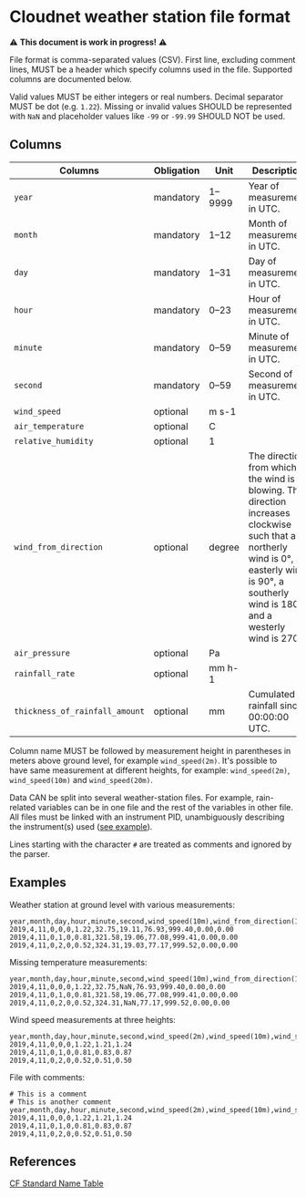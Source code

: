 # Cloudnet weather station file format

⚠️ **This document is work in progress!** ⚠️

File format is comma-separated values (CSV).
First line, excluding comment lines, MUST be a header which specify columns used in the file.
Supported columns are documented below.

Valid values MUST be either integers or real numbers.
Decimal separator MUST be dot (e.g. `1.22`).
Missing or invalid values SHOULD be represented with `NaN` and placeholder values like `-99` or `-99.99` SHOULD NOT be used.

## Columns

| Columns                        | Obligation | Unit   | Description                                                                                                                                                                                       |
| ------------------------------ | ---------- | ------ | ------------------------------------------------------------------------------------------------------------------------------------------------------------------------------------------------- |
| `year`                         | mandatory  | 1–9999 | Year of measurement in UTC.                                                                                                                                                                       |
| `month`                        | mandatory  | 1–12   | Month of measurement in UTC.                                                                                                                                                                      |
| `day`                          | mandatory  | 1–31   | Day of measurement in UTC.                                                                                                                                                                        |
| `hour`                         | mandatory  | 0–23   | Hour of measurement in UTC.                                                                                                                                                                       |
| `minute`                       | mandatory  | 0–59   | Minute of measurement in UTC.                                                                                                                                                                     |
| `second`                       | mandatory  | 0–59   | Second of measurement in UTC.                                                                                                                                                                     |
| `wind_speed`                   | optional   | m s-1  |                                                                                                                                                                                                   |
| `air_temperature`              | optional   | C      |                                                                                                                                                                                                   |
| `relative_humidity`            | optional   | 1      |                                                                                                                                                                                                   |
| `wind_from_direction`          | optional   | degree | The direction from which the wind is blowing. The direction increases clockwise such that a northerly wind is 0°, an easterly wind is 90°, a southerly wind is 180°, and a westerly wind is 270°. |
| `air_pressure`                 | optional   | Pa     |                                                                                                                                                                                                   |
| `rainfall_rate`                | optional   | mm h-1 |                                                                                                                                                                                                   |
| `thickness_of_rainfall_amount` | optional   | mm     | Cumulated rainfall since 00:00:00 UTC.                                                                                                                                                            |

Column name MUST be followed by measurement height in parentheses in meters above ground level, for example `wind_speed(2m)`.
It's possible to have same measurement at different heights, for example: `wind_speed(2m)`, `wind_speed(10m)` and `wind_speed(20m)`.

Data CAN be split into several weather-station files. For example, rain-related variables can be in one file and the rest of the variables in other file.
All files must be linked with an instrument PID, unambiguously describing the instrument(s) used ([see example](https://hdl.handle.net/21.12132/3.80082867c5744f11)).

Lines starting with the character `#` are treated as comments and ignored by the parser.

## Examples

Weather station at ground level with various measurements:

```csv
year,month,day,hour,minute,second,wind_speed(10m),wind_from_direction(10m),air_temperature(2m),relative_humidity(2m),air_pressure(2m),rainfall_rate(2m),thickness_of_rainfall_amount(2m)
2019,4,11,0,0,0,1.22,32.75,19.11,76.93,999.40,0.00,0.00
2019,4,11,0,1,0,0.81,321.58,19.06,77.08,999.41,0.00,0.00
2019,4,11,0,2,0,0.52,324.31,19.03,77.17,999.52,0.00,0.00
```

Missing temperature measurements:

```csv
year,month,day,hour,minute,second,wind_speed(10m),wind_from_direction(10m),air_temperature(2m),relative_humidity(2m),air_pressure(2m),rainfall_rate(2m),thickness_of_rainfall_amount(2m)
2019,4,11,0,0,0,1.22,32.75,NaN,76.93,999.40,0.00,0.00
2019,4,11,0,1,0,0.81,321.58,19.06,77.08,999.41,0.00,0.00
2019,4,11,0,2,0,0.52,324.31,NaN,77.17,999.52,0.00,0.00
```

Wind speed measurements at three heights:

```csv
year,month,day,hour,minute,second,wind_speed(2m),wind_speed(10m),wind_speed(20m)
2019,4,11,0,0,0,1.22,1.21,1.24
2019,4,11,0,1,0,0.81,0.83,0.87
2019,4,11,0,2,0,0.52,0.51,0.50
```

File with comments:

```csv
# This is a comment
# This is another comment
year,month,day,hour,minute,second,wind_speed(2m),wind_speed(10m),wind_speed(20m)
2019,4,11,0,0,0,1.22,1.21,1.24
2019,4,11,0,1,0,0.81,0.83,0.87
2019,4,11,0,2,0,0.52,0.51,0.50
```

## References

[CF Standard Name Table](https://cfconventions.org/Data/cf-standard-names/current/build/cf-standard-name-table.html)
